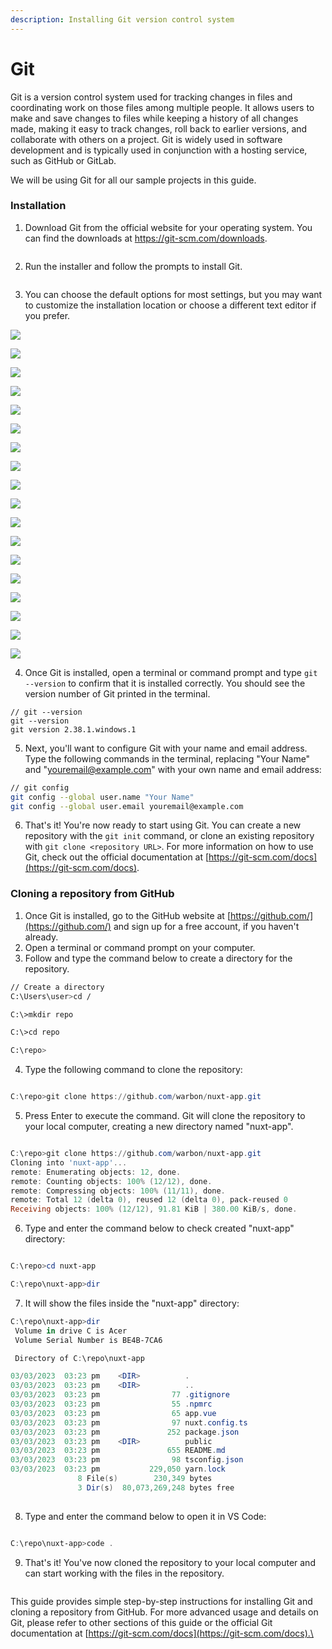 ```yaml
---
description: Installing Git version control system
---
```


# Git

Git is a version control system used for tracking changes in files and coordinating work on those files among multiple people. It allows users to make and save changes to files while keeping a history of all changes made, making it easy to track changes, roll back to earlier versions, and collaborate with others on a project. Git is widely used in software development and is typically used in conjunction with a hosting service, such as GitHub or GitLab.

We will be using Git for all our sample projects in this guide.

### Installation

1. Download Git from the official website for your operating system. You can find the downloads at https://git-scm.com/downloads.

<figure><img src=".gitbook/assets/02.png" alt=""><figcaption></figcaption></figure>

2. Run the installer and follow the prompts to install Git.

<figure><img src=".gitbook/assets/image (18).png" alt=""><figcaption></figcaption></figure>

3. &#x20;You can choose the default options for most settings, but you may want to customize the installation location or choose a different text editor if you prefer.

![](<.gitbook/assets/image (3) (2).png>)

![](<.gitbook/assets/image (9) (1) (1).png>)

![](<.gitbook/assets/image (8) (1).png>)

![](<.gitbook/assets/image (1) (2).png>)

![](<.gitbook/assets/image (11) (1) (1).png>)

![](<.gitbook/assets/image (5) (1) (2).png>)

![](<.gitbook/assets/image (16) (1) (1).png>)

![](<.gitbook/assets/image (4) (2).png>)

![](<.gitbook/assets/image (15) (1).png>)

![](<.gitbook/assets/image (7) (1).png>)

![](<.gitbook/assets/image (20).png>)

![](<.gitbook/assets/image (14) (1).png>)

![](<.gitbook/assets/image (17) (1).png>)

![](<.gitbook/assets/image (12) (1).png>)

![](<.gitbook/assets/image (13) (1).png>)

![](<.gitbook/assets/image (6) (1).png>)

![](<.gitbook/assets/image (21) (1).png>)

![](<.gitbook/assets/image (2) (2) (1).png>)

4. Once Git is installed, open a terminal or command prompt and type `git --version` to confirm that it is installed correctly. You should see the version number of Git printed in the terminal.

```shell
// git --version
git --version
git version 2.38.1.windows.1
```

5. Next, you'll want to configure Git with your name and email address. Type the following commands in the terminal, replacing "Your Name" and "[youremail@example.com](mailto:youremail@example.com)" with your own name and email address:

```bash
// git config
git config --global user.name "Your Name"
git config --global user.email youremail@example.com

```

6. That's it! You're now ready to start using Git. You can create a new repository with the `git init` command, or clone an existing repository with `git clone <repository URL>`. For more information on how to use Git, check out the official documentation at [https://git-scm.com/docs](https://git-scm.com/docs).

### Cloning a repository from GitHub

1. Once Git is installed, go to the GitHub website at [https://github.com/](https://github.com/) and sign up for a free account, if you haven't already.
2. Open a terminal or command prompt on your computer.
3. Follow and type the command below to create a directory for the repository.

```sh
// Create a directory
C:\Users\user>cd /

C:\>mkdir repo

C:\>cd repo

C:\repo>

```

4. Type the following command to clone the repository:

```powershell

C:\repo>git clone https://github.com/warbon/nuxt-app.git

```

5. Press Enter to execute the command. Git will clone the repository to your local computer, creating a new directory named "nuxt-app".

```powershell

C:\repo>git clone https://github.com/warbon/nuxt-app.git
Cloning into 'nuxt-app'...
remote: Enumerating objects: 12, done.
remote: Counting objects: 100% (12/12), done.
remote: Compressing objects: 100% (11/11), done.
remote: Total 12 (delta 0), reused 12 (delta 0), pack-reused 0
Receiving objects: 100% (12/12), 91.81 KiB | 380.00 KiB/s, done.

```

6. Type and enter the command below to check created "nuxt-app" directory:

```powershell

C:\repo>cd nuxt-app

C:\repo\nuxt-app>dir

```

7. It will show the files inside the "nuxt-app" directory:

```powershell
C:\repo\nuxt-app>dir
 Volume in drive C is Acer
 Volume Serial Number is BE4B-7CA6

 Directory of C:\repo\nuxt-app

03/03/2023  03:23 pm    <DIR>          .
03/03/2023  03:23 pm    <DIR>          ..
03/03/2023  03:23 pm                77 .gitignore
03/03/2023  03:23 pm                55 .npmrc
03/03/2023  03:23 pm                65 app.vue
03/03/2023  03:23 pm                97 nuxt.config.ts
03/03/2023  03:23 pm               252 package.json
03/03/2023  03:23 pm    <DIR>          public
03/03/2023  03:23 pm               655 README.md
03/03/2023  03:23 pm                98 tsconfig.json
03/03/2023  03:23 pm           229,050 yarn.lock
               8 File(s)        230,349 bytes
               3 Dir(s)  80,073,269,248 bytes free
               
```

8. Type and enter the command below to open it in VS Code:

```powershell

C:\repo\nuxt-app>code .

```

9. That's it! You've now cloned the repository to your local computer and can start working with the files in the repository.

<figure><img src=".gitbook/assets/image (1) (2) (1).png" alt=""><figcaption></figcaption></figure>



This guide provides simple step-by-step instructions for installing Git and cloning a repository from GitHub. For more advanced usage and details on Git, please refer to other sections of this guide or the official Git documentation at [https://git-scm.com/docs](https://git-scm.com/docs).\


